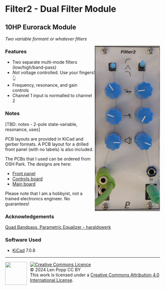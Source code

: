 # Filter2 - Dual Filter Module

## 10HP Eurorack Module

_Two variable formant or whatever filters_

<img src="Filter2.jpg" style="float:right">

### Features
- Two separate multi-mode filters (low/high/band-pass)
- _Not_ voltage controlled. Use your fingers! 👆
- Frequency, resonance, and gain controls
- Channel 1 input is normalled to channel 2

### Notes
[TBD: notes - 2-pole state-variable, resonance, uses]

PCB layouts are provided in KiCad and gerber formats. A PCB layout for a drilled front panel (with no labels) is also included.

The PCBs that I used can be ordered from OSH Park. The designs are here:
- [Front panel](https://oshpark.com/shared_projects/P2GF37lL)
- [Controls board](https://oshpark.com/shared_projects/ycqpKJmS)
- [Main board](https://oshpark.com/shared_projects/lXygYNUP)

Please note that I am a hobbyist, not a trained electronics engineer. No guarantees!

### Acknowledgements

[Quad Bandpass, Parametric Equalizer - haraldswerk](https://www.haraldswerk.de/Filter/Bandpass_quad/Bandpass_quad.html)

### Software Used

* [KiCad](https://www.kicad.org/) 7.0.8

<hr /><div><div style="float:left; padding-right:10px;"><img src="https://i0.wp.com/www.oshwa.org/wp-content/uploads/2014/03/oshw-logo-100-px.png" width=71 height=75 /></div><div style="xfloat:left; padding-left:10px;"><a rel="license" href="http://creativecommons.org/licenses/by/4.0/"><img alt="Creative Commons Licence" style="border-width:0;" src="https://i.creativecommons.org/l/by/4.0/88x31.png" /></a><br />© 2024 Len Popp CC BY<br />This work is licensed under a <a rel="license" href="http://creativecommons.org/licenses/by/4.0/">Creative Commons Attribution 4.0 International License</a>.</div></div>